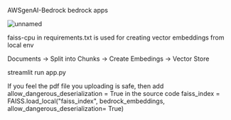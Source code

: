 AWSgenAI-Bedrock
bedrock apps

![unnamed](https://github.com/user-attachments/assets/dac86bcd-02ea-4a16-8cab-91c204bfef78)

faiss-cpu in requirements.txt is used for creating vector embeddings from local env

Documents -> Split into Chunks -> Create Embedings -> Vector Store

streamlit run app.py

If you feel the pdf file you uploading is safe, then add allow_dangerous_deserialization = True in the source code faiss_index = FAISS.load_local("faiss_index", bedrock_embeddings, allow_dangerous_deserialization= True)
